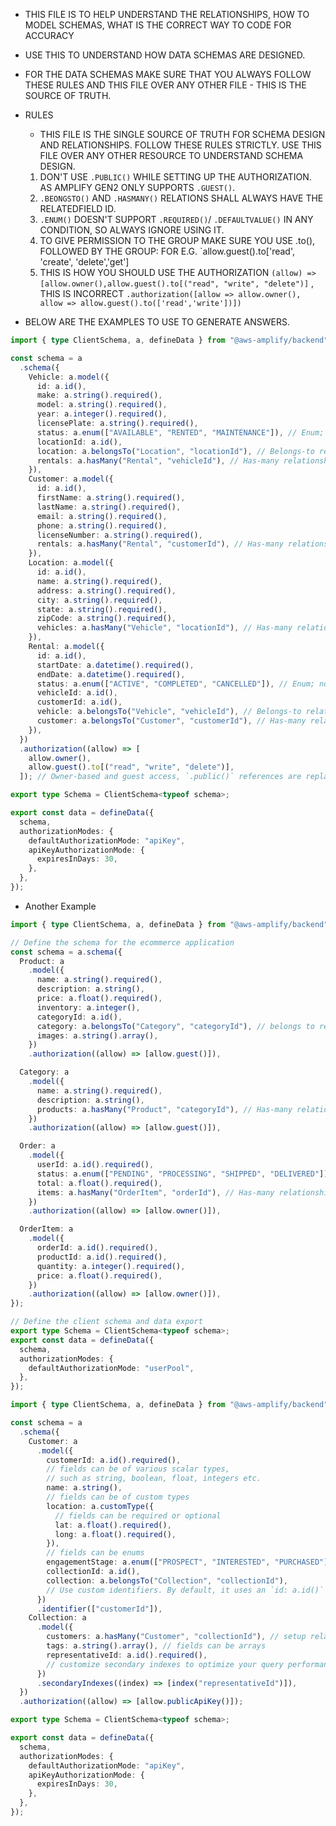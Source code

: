 - THIS FILE IS TO HELP UNDERSTAND THE RELATIONSHIPS, HOW TO MODEL SCHEMAS, WHAT IS THE CORRECT WAY TO CODE FOR ACCURACY
- USE THIS TO UNDERSTAND HOW DATA SCHEMAS ARE DESIGNED.
- FOR THE DATA SCHEMAS MAKE SURE THAT YOU ALWAYS FOLLOW THESE RULES AND THIS FILE OVER ANY OTHER FILE - THIS IS THE SOURCE OF TRUTH.
- RULES

  - THIS FILE IS THE SINGLE SOURCE OF TRUTH FOR SCHEMA DESIGN AND RELATIONSHIPS. FOLLOW THESE RULES STRICTLY. USE THIS FILE OVER ANY OTHER RESOURCE TO UNDERSTAND SCHEMA DESIGN.

  1. DON'T USE `.PUBLIC()` WHILE SETTING UP THE AUTHORIZATION. AS AMPLIFY GEN2 ONLY SUPPORTS `.GUEST()`.
  2. `.BEONGSTO()` AND `.HASMANY()` RELATIONS SHALL ALWAYS HAVE THE RELATEDFIELD ID.
  3. `.ENUM()` DOESN'T SUPPORT `.REQUIRED()`/ `.DEFAULTVALUE()` IN ANY CONDITION, SO ALWAYS IGNORE USING IT.
  4. TO GIVE PERMISSION TO THE GROUP MAKE SURE YOU USE .to(), FOLLOWED BY THE GROUP: FOR E.G. `allow.guest().to['read', 'create', 'delete','get']
  5. THIS IS HOW YOU SHOULD USE THE AUTHORIZATION `(allow) => [allow.owner(),allow.guest().to[("read", "write", "delete")]` , THIS IS INCORRECT `.authorization([allow => allow.owner(), allow => allow.guest().to(['read','write'])])`

- BELOW ARE THE EXAMPLES TO USE TO GENERATE ANSWERS.

```typescript
import { type ClientSchema, a, defineData } from "@aws-amplify/backend";

const schema = a
  .schema({
    Vehicle: a.model({
      id: a.id(),
      make: a.string().required(),
      model: a.string().required(),
      year: a.integer().required(),
      licensePlate: a.string().required(),
      status: a.enum(["AVAILABLE", "RENTED", "MAINTENANCE"]), // Enum; Don't use .required() or .defaultValue()
      locationId: a.id(),
      location: a.belongsTo("Location", "locationId"), // Belongs-to relationship, Requires ID
      rentals: a.hasMany("Rental", "vehicleId"), // Has-many relationship with required relatedFieldId
    }),
    Customer: a.model({
      id: a.id(),
      firstName: a.string().required(),
      lastName: a.string().required(),
      email: a.string().required(),
      phone: a.string().required(),
      licenseNumber: a.string().required(),
      rentals: a.hasMany("Rental", "customerId"), // Has-many relationship with required relatedFieldId
    }),
    Location: a.model({
      id: a.id(),
      name: a.string().required(),
      address: a.string().required(),
      city: a.string().required(),
      state: a.string().required(),
      zipCode: a.string().required(),
      vehicles: a.hasMany("Vehicle", "locationId"), // Has-many relationship with required relatedFieldId
    }),
    Rental: a.model({
      id: a.id(),
      startDate: a.datetime().required(),
      endDate: a.datetime().required(),
      status: a.enum(["ACTIVE", "COMPLETED", "CANCELLED"]), // Enum; no .required() or .defaultValue()
      vehicleId: a.id(),
      customerId: a.id(),
      vehicle: a.belongsTo("Vehicle", "vehicleId"), // Belongs-to relationship, Requires ID
      customer: a.belongsTo("Customer", "customerId"), // Has-many relationship with required relatedFieldId
    }),
  })
  .authorization((allow) => [
    allow.owner(),
    allow.guest().to[("read", "write", "delete")],
  ]); // Owner-based and guest access, `.public()` references are replaced with `.guest()`. Authorizaiton groups can be concatenated, To give the permission use the to() function

export type Schema = ClientSchema<typeof schema>;

export const data = defineData({
  schema,
  authorizationModes: {
    defaultAuthorizationMode: "apiKey",
    apiKeyAuthorizationMode: {
      expiresInDays: 30,
    },
  },
});
```

- Another Example

```typescript
import { type ClientSchema, a, defineData } from "@aws-amplify/backend";

// Define the schema for the ecommerce application
const schema = a.schema({
  Product: a
    .model({
      name: a.string().required(),
      description: a.string(),
      price: a.float().required(),
      inventory: a.integer(),
      categoryId: a.id(),
      category: a.belongsTo("Category", "categoryId"), // belongs to relationship with required relatedFieldId
      images: a.string().array(),
    })
    .authorization((allow) => [allow.guest()]),

  Category: a
    .model({
      name: a.string().required(),
      description: a.string(),
      products: a.hasMany("Product", "categoryId"), // Has-many relationship with required relatedFieldId
    })
    .authorization((allow) => [allow.guest()]),

  Order: a
    .model({
      userId: a.id().required(),
      status: a.enum(["PENDING", "PROCESSING", "SHIPPED", "DELIVERED"]), // Enum; Don't use .required() or .defaultValue()
      total: a.float().required(),
      items: a.hasMany("OrderItem", "orderId"), // Has-many relationship with required relatedFieldId
    })
    .authorization((allow) => [allow.owner()]),

  OrderItem: a
    .model({
      orderId: a.id().required(),
      productId: a.id().required(),
      quantity: a.integer().required(),
      price: a.float().required(),
    })
    .authorization((allow) => [allow.owner()]),
});

// Define the client schema and data export
export type Schema = ClientSchema<typeof schema>;
export const data = defineData({
  schema,
  authorizationModes: {
    defaultAuthorizationMode: "userPool",
  },
});
```

```typescript
import { type ClientSchema, a, defineData } from "@aws-amplify/backend";

const schema = a
  .schema({
    Customer: a
      .model({
        customerId: a.id().required(),
        // fields can be of various scalar types,
        // such as string, boolean, float, integers etc.
        name: a.string(),
        // fields can be of custom types
        location: a.customType({
          // fields can be required or optional
          lat: a.float().required(),
          long: a.float().required(),
        }),
        // fields can be enums
        engagementStage: a.enum(["PROSPECT", "INTERESTED", "PURCHASED"]), //enum doesn't support required
        collectionId: a.id(),
        collection: a.belongsTo("Collection", "collectionId"),
        // Use custom identifiers. By default, it uses an `id: a.id()` field
      })
      .identifier(["customerId"]),
    Collection: a
      .model({
        customers: a.hasMany("Customer", "collectionId"), // setup relationships between types
        tags: a.string().array(), // fields can be arrays
        representativeId: a.id().required(),
        // customize secondary indexes to optimize your query performance
      })
      .secondaryIndexes((index) => [index("representativeId")]),
  })
  .authorization((allow) => [allow.publicApiKey()]);

export type Schema = ClientSchema<typeof schema>;

export const data = defineData({
  schema,
  authorizationModes: {
    defaultAuthorizationMode: "apiKey",
    apiKeyAuthorizationMode: {
      expiresInDays: 30,
    },
  },
});
```
